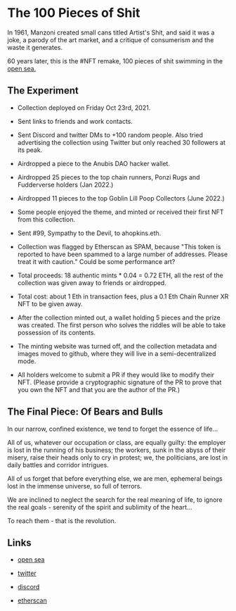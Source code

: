 # The 100 Pieces of Shit

In 1961, Manzoni created small cans titled Artist's Shit, and said it was a joke, a parody of the art market, and a critique of consumerism and the waste it generates.


60 years later, this is the #NFT remake, 100 pieces of shit swimming in the [open sea.](https://opensea.io/collection/the100pieces)


## The Experiment

* Collection deployed on Friday Oct 23rd, 2021. 

* Sent links to friends and work contacts.

* Sent Discord and twitter DMs to +100 random people. Also tried advertising the collection using Twitter but only reached 30 followers at its peak.

* Airdropped a piece to the Anubis DAO hacker wallet.

* Airdropped 25 pieces to the top chain runners, Ponzi Rugs and Fudderverse holders (Jan 2022.)

* Airdropped 11 pieces to the top Goblin Lill Poop Collectors (June 2022.)

* Some people enjoyed the theme, and minted or received their first NFT from this collection.

* Sent #99, Sympathy to the Devil, to ahopkins.eth.

* Collection was flagged by Etherscan as SPAM, because "This token is reported to have been spammed to a large number of addresses. Please treat it with caution." Could be some performance art?

* Total proceeds: 18 authentic mints * 0.04 = 0.72 ETH, all the rest of the collection was given away to friends or airdropped.

* Total cost: about 1 Eth in transaction fees, plus a 0.1 Eth Chain Runner XR NFT to be given away.

* After the collection minted out, a wallet holding 5 pieces and the prize was created. The first person who solves the riddles will be able to take possession of its contents.

* The minting website was turned off, and the collection metadata and images moved to github, where they will live in a semi-decentralized mode.

* All holders welcome to submit a PR if they would like to modify their NFT. (Please provide a cryptographic signature of the PR to prove that you own the NFT and that you are the author of the PR.)


## The Final Piece: Of Bears and Bulls

In our narrow, confined existence, we tend to forget the essence of life...

All of us, whatever our occupation or class, are equally guilty: the employer is lost in the running of his business; the workers, sunk in the abyss of their misery, raise their heads only to cry in protest; we, the politicians, are lost in daily battles and corridor intrigues.

All of us forget that before everything else, we are men, ephemeral beings lost in the immense universe, so full of terrors.

We are inclined to neglect the search for the real meaning of life, to ignore the real goals - serenity of the spirit and sublimity of the heart...

To reach them - that is the revolution.


## Links

* [open sea](https://opensea.io/collection/the100pieces)

* [twitter](https://twitter.com/the100pieces)

* [discord](https://discord.com/invite/CmVmWV8K7h)

* [etherscan](https://etherscan.io/address/0x6a2571da2307818c293912a71393203549ab5a0c)

